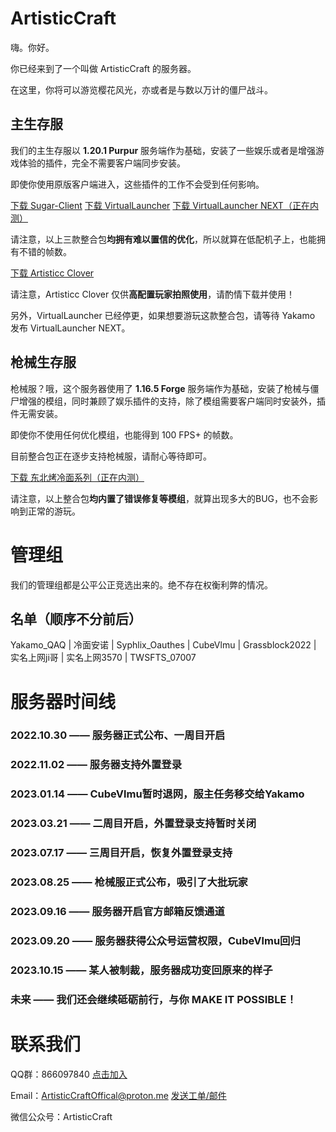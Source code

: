# ArtisticCraft

嗨。你好。

你已经来到了一个叫做 ArtisticCraft 的服务器。

在这里，你将可以游览樱花风光，亦或者是与数以万计的僵尸战斗。

## 主生存服

我们的主生存服以 **1.20.1 Purpur** 服务端作为基础，安装了一些娱乐或者是增强游戏体验的插件，完全不需要客户端同步安装。

即使你使用原版客户端进入，这些插件的工作不会受到任何影响。

[下载 Sugar-Client](sugar.yaka.fun) [下载 VirtualLauncher](vl.rth1.app) [下载 VirtualLauncher NEXT（正在内测）](#)

请注意，以上三款整合包**均拥有难以置信的优化**，所以就算在低配机子上，也能拥有不错的帧数。

[下载 Artisticc Clover](https://www.123pan.com/s/BMLdjv-rwP0H.html)

请注意，Artisticc Clover 仅供**高配置玩家拍照使用**，请酌情下载并使用！

另外，VirtualLauncher 已经停更，如果想要游玩这款整合包，请等待 Yakamo 发布 VirtualLauncher NEXT。

## 枪械生存服

枪械服？哦，这个服务器使用了 **1.16.5 Forge** 服务端作为基础，安装了枪械与僵尸增强的模组，同时兼顾了娱乐插件的支持，除了模组需要客户端同时安装外，插件无需安装。

即使你不使用任何优化模组，也能得到 100 FPS+ 的帧数。

目前整合包正在逐步支持枪械服，请耐心等待即可。

[下载 东北烤冷面系列（正在内测）](#)

请注意，以上整合包**均内置了错误修复等模组**，就算出现多大的BUG，也不会影响到正常的游玩。

# 管理组

我们的管理组都是公平公正竞选出来的。绝不存在权衡利弊的情况。

## 名单（顺序不分前后）

Yakamo_QAQ | 冷面安诺 | Syphlix_Oauthes | CubeVlmu | Grassblock2022 | 实名上网ji哥 | 实名上网3570 | TWSFTS_07007

# 服务器时间线

### 2022.10.30 —— 服务器正式公布、一周目开启

### 2022.11.02 —— 服务器支持外置登录

### 2023.01.14 —— CubeVlmu暂时退网，服主任务移交给Yakamo

### 2023.03.21 —— 二周目开启，外置登录支持暂时关闭

### 2023.07.17 —— 三周目开启，恢复外置登录支持

### 2023.08.25 —— 枪械服正式公布，吸引了大批玩家

### 2023.09.16 —— 服务器开启官方邮箱反馈通道

### 2023.09.20 —— 服务器获得公众号运营权限，CubeVlmu回归

### 2023.10.15 —— 某人被制裁，服务器成功变回原来的样子

### 未来 —— 我们还会继续砥砺前行，与你 MAKE IT POSSIBLE！

# 联系我们

QQ群：866097840 [点击加入](http://qm.qq.com/cgi-bin/qm/qr?_wv=1027&k=kE2tqGTDO-V0txYYYLRi0OBSm5XV0U7D&authKey=o%2FtrfoMLyWcNVc1OG7hymL5XSjiCihLKGs1NektVC9rMHncyxKQNrK4C1LPWdpOz&noverify=0&group_code=866097840)

Email：ArtisticCraftOffical@proton.me [发送工单/邮件](mailto:ArtisticCraftOffical@proton.me)

微信公众号：ArtisticCraft
